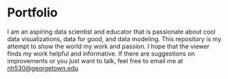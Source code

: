 # Portfolio

I am an aspiring data scientist and educator that is passionate about cool data visualizations, data for good, and data modeling.  This repository is my attempt to show the world my work and passion.  I hope that the viewer finds my work helpful and informative.  If there are suggestions on improvements or you just want to talk, feel free to email me at nh530@georgetown.edu
